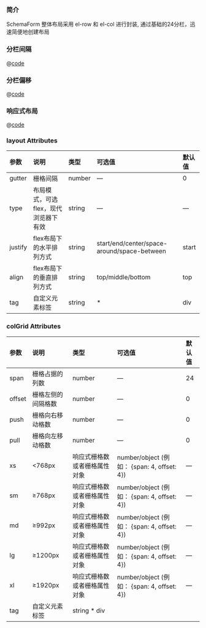 
### 简介

SchemaForm 整体布局采用 el-row 和 el-col 进行封装, 通过基础的24分栏，迅速简便地创建布局

### 分栏间隔
<code-contain compName="LayoutGutter">

@[code](../../.vuepress/components/layout-gutter.vue)

</code-contain>

### 分栏偏移
<code-contain compName="LayoutOffset" link="https://codesandbox.io/s/fenlanpianyi-z127w?fontsize=14">  

@[code](../../.vuepress/components/layout-offet.vue)

</code-contain>

### 响应式布局
<code-contain compName="LayoutFlexible" link="https://codesandbox.io/s/xiangyingshibuju-xbdlp?fontsize=14">  

@[code](../../.vuepress/components/layout-flexible.vue)

</code-contain>


### layout Attributes

参数|说明|类型|可选值|默认值
:--|:--|:--|:--|:--|
gutter|栅格间隔|number|—|0
type|布局模式，可选 flex，现代浏览器下有效|string|—|—
justify|flex布局下的水平排列方式|string|start/end/center/space-around/space-between|start
align|flex布局下的垂直排列方式|string|top/middle/bottom|top
tag|自定义元素标签|string|*|div

### colGrid Attributes

参数|说明|类型|可选值|默认值
:--|:--|:--|:--|:--|
span|栅格占据的列数|number|—|24
offset|栅格左侧的间隔格数|number|—|0
push|栅格向右移动格数|number|—|0
pull|栅格向左移动格数|number|—|0
xs|<768px|响应式栅格数或者栅格属性对象|number/object (例如： {span: 4, offset: 4})|—|—
sm|≥768px|响应式栅格数或者栅格属性对象|number/object (例如： {span: 4, offset: 4})|—|—
md|≥992px|响应式栅格数或者栅格属性对象|number/object (例如： {span: 4, offset: 4})|—|—
lg|≥1200px|响应式栅格数或者栅格属性对象|number/object (例如： {span: 4, offset: 4})|—|—
xl|≥1920px|响应式栅格数或者栅格属性对象|number/object (例如： {span: 4, offset: 4})|—|—
tag|自定义元素标签|string	*	div
